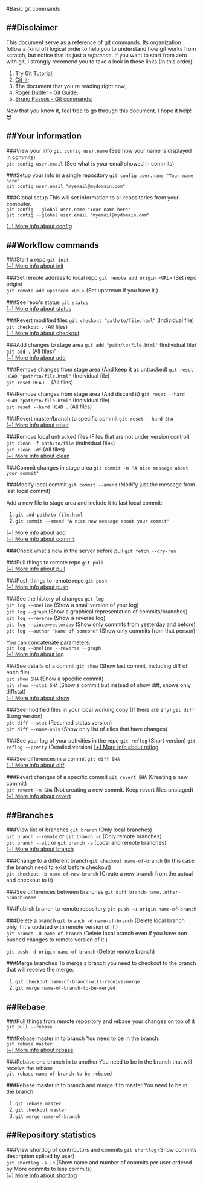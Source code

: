 #Basic git commands

##Disclaimer
---
This document serve as a reference of git commands. Its organization follow a (kind of) logical order to help you to understand how git works from scratch, but notice that its just a *reference*. If you want to start from zero with git, I strongly recomend you to take a look in those links (In this order):

1. [Try Git Tutorial](http://try.github.io/);
2. [Git-it](https://github.com/jlord/git-it-electron#git-it-desktop-app);
3. The document that you're reading right now;
4. [Roger Dudler - Git Guide](http://rogerdudler.github.io/git-guide/);
5. [Bruno Passos - Git commands](https://github.com/bpassos/git-commands);

Now that you know it, feel free to go through this document. I hope it help! :sunglasses:  
  
  
##Your information
---
###View your info
`git config user.name` (See how your name is displayed in commits)  
`git config user.email` (See what is your email showed in commits)    

###Setup your info in a single repository
`git config user.name "Your name here"`  
`git config user.email "myemail@mydomain.com"`  

###Global setup
This will set information to all repositories from your computer.  
`git config --global user.name "Your name here"`  
`git config --global user.email "myemail@mydomain.com"`  

[[+] More info about config](https://git-scm.com/docs/git-config)  

##Workflow commands
---
###Start a repo
`git init`  
[[+] More info about init](https://git-scm.com/docs/git-init)  

###Set remote address to local repo
`git remote add origin <URL>` (Set repo origin)  
`git remote add upstream <URL>` (Set upstream if you have it.)  

###See repo's status
`git status`  
[[+] More info about status](https://git-scm.com/docs/git-status)  

###Revert modified files
`git checkout "path/to/file.html"` (Individual file)  
`git checkout .` (All files)  
[[+] More info about checkout](https://git-scm.com/docs/git-checkout)  

###Add changes to stage area
`git add "path/to/file.html"` (Individual file)  
`git add .` (All files)"  
[[+] More info about add](https://git-scm.com/docs/git-add)  

###Remove changes from stage area (And keep it as untracked)
`git reset HEAD "path/to/file.html"` (Individual file)  
`git reset HEAD .` (All files)  

###Remove changes from stage area (And discard it)
`git reset --hard HEAD "path/to/file.html"` (Individual file)   
`git reset --hard HEAD .` (All files)  

###Revert master/branch to specific commit
`git reset --hard SHA`  
[[+] More info about reset](https://git-scm.com/docs/git-reset)  

###Remove local untracked files (Files that are not under version control)
`git clean -f path/to/file` (individual files)  
`git clean -df` (All files)  
[[+] More info about clean](https://git-scm.com/docs/git-clean)

###Commit changes in stage area
`git commit -m "A nice message about your commit"`

###Modify local commit
`git commit --amend` (Modify just the message from last local commit)  

Add a new file to stage area and include it to last local commit:  
1. `git add path/to-file.html`  
2. `git commit --amend "A nice new message about your commit"`  

[[+] More info about add](https://git-scm.com/docs/git-add)  
[[+] More info about commit](https://git-scm.com/docs/git-commit)  
  
###Check what's new in the server before pull
`git fetch --dry-run`  
  
###Pull things to remote repo
`git pull`  
[[+] More info about pull](https://git-scm.com/docs/git-pull)  

###Push things to remote repo
`git push`  
[[+] More info about push](https://git-scm.com/docs/git-push)  

###See the history of changes
`git log`  
`git log --oneline` (Show a small version of your log)  
`git log --graph` (Show a graphical representation of commits/branches)  
`git log --reverse` (Show a reverse log)  
`git log --since=yesterday` (Show only commits from yesterday and before)  
`git log --author "Name of someone"` (Show only commits from that person) 

You can concatenate parameters:  
`git log --oneline --reverse --graph`  
[[+] More info about log](https://git-scm.com/docs/git-log)  

###See details of a commit
`git show` (Show last commit, including diff of each file)  
`git show SHA` (Show a specific commit)  
`git show --stat SHA` (Show a commit but instead of show diff, shows only diffstat)  
[[+] More info about show](https://git-scm.com/docs/git-show)  

###See modified files in your local working copy (If there are any)
`git diff` (Long version)  
`git diff --stat` (Resumed status version)  
`git diff --name-only` (Show only list of diles that have changes)  

###See your log of your activities in the repo
`git reflog` (Short version)
`git reflog --pretty` (Detailed version)
[[+] More info about reflog](https://git-scm.com/docs/git-reflog)  

###See differences in a commit
`git diff SHA`  
[[+] More info about diff](https://git-scm.com/docs/git-diff)  

###Revert changes of a specific commit
`git revert SHA` (Creating a new commit)  
`git revert -m SHA` (Not creating a new commit. Keep revert files unstaged)  
[[+] More info about revert](https://git-scm.com/docs/git-revert)  

##Branches
---

###View list of branches
`git branch` (Only local branches)  
`git branch --remote` or `git branch -r` (Only remote branches)  
`git branch --all` or `git branch -a` (Local and remote branches)  
[[+] More info about branch](https://git-scm.com/docs/git-branch)  

###Change to a different branch
`git checkout name-of-branch` (In this case the branch need to exist before checkout)  
`git checkout -b name-of-new-branch` (Create a new branch from the actual and checkout to it)   

###See differences between branches
`git diff branch-name..other-branch-name`

###Publish branch to remote repository
`git push -u origin name-of-branch`

###Delete a branch
`git branch -d name-of-branch` (Delete local branch only if it's updated with remote version of it.)  
`git branch -D name-of-branch` (Delete local branch even if you have non pushed changes to remote version of it.)  

`git push -d origin name-of-branch` (Delete remote branch) 

###Merge branches
To merge a branch you need to checkout to the branch that will receive the merge:  
1. `git checkout name-of-branch-will-receive-merge`  
2. `git merge name-of-branch-to-be-merged`  
  
  
##Rebase
---
###Pull things from remote repository and rebase your changes on top of it
`git pull --rebase`

###Rebase master in to branch
You need to be in the branch:  
`git rebase master`  
[[+] More info about rebase](https://git-scm.com/docs/git-rebase)  

###Rebase one branch in to another
You need to be in the branch that will receive the rebase  
`git rebase name-of-branch-to-be-rebased`  

###Rebase master in to branch and merge it to master
You need to be in the branch:  
1. `git rebase master`  
2. `git checkout master`  
3. `git merge name-of-branch`  
  
    
##Repository statistics
---
###View shortlog of contributors and commits
`git shortlog` (Show commits description splited by user)   
`git shortlog -s -n` (Show name and number of commits per user ordered by More commits to less commits)  
[[+] More info about shortlog](https://git-scm.com/docs/git-shortlog)  